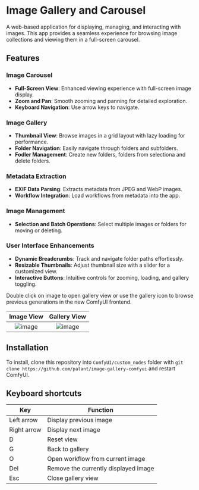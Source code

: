 # Image Gallery and Carousel

A web-based application for displaying, managing, and interacting with images. This app provides a seamless experience for browsing image collections and viewing them in a full-screen carousel.

## Features

### Image Carousel
- **Full-Screen View**: Enhanced viewing experience with full-screen image display.
- **Zoom and Pan**: Smooth zooming and panning for detailed exploration.
- **Keyboard Navigation**: Use arrow keys to navigate.

### Image Gallery
- **Thumbnail View**: Browse images in a grid layout with lazy loading for performance.
- **Folder Navigation**: Easily navigate through folders and subfolders.
- **Fodler Management**: Create new folders, folders from selectiona and delete folders. 

### Metadata Extraction
- **EXIF Data Parsing**: Extracts metadata from JPEG and WebP images.
- **Workflow Integration**: Load workflows from metadata into the app.

### Image Management
- **Selection and Batch Operations**: Select multiple images or folders for moving or deleting.

### User Interface Enhancements
- **Dynamic Breadcrumbs**: Track and navigate folder paths effortlessly.
- **Resizable Thumbnails**: Adjust thumbnail size with a slider for a customized view.
- **Interactive Buttons**: Intuitive controls for zooming, loading, and gallery toggling.

Double click on image to open gallery view or use the gallery icon to browse previous generations in the new ComfyUI frontend.




Image View             |  Gallery View
:-------------------------:|:-------------------------:
![image](https://github.com/user-attachments/assets/ef65ee7a-c7a3-4486-8057-d947eddeea7a)   |  ![image](https://github.com/user-attachments/assets/11f51ee9-b930-4026-95dc-f136436bfe21)


## Installation

To install, clone this repository into `ComfyUI/custom_nodes` folder with `git clone https://github.com/palant/image-gallery-comfyui` and restart ComfyUI.

## Keyboard shortcuts

| Key         | Function                             |
|-------------|--------------------------------------|
| Left arrow  | Display previous image               |
| Right arrow | Display next image                   |
| D           | Reset view                           |
| G           | Back to gallery                      |
| O           | Open workflow from current image      |
| Del         | Remove the currently displayed image |
| Esc         | Close gallery view                   |
